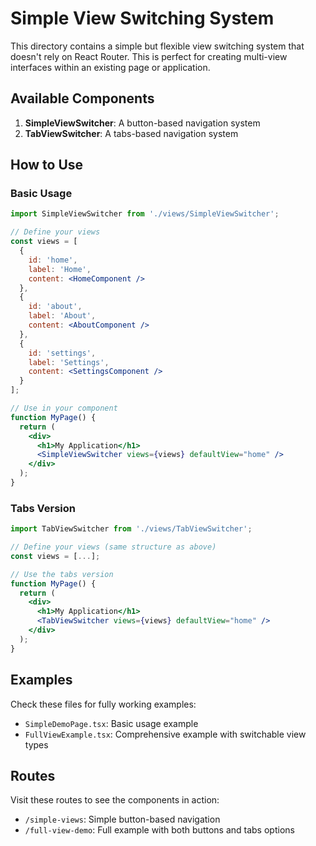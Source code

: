 # Simple View Switching System

This directory contains a simple but flexible view switching system that doesn't rely on React Router. This is perfect for creating multi-view interfaces within an existing page or application.

## Available Components

1. **SimpleViewSwitcher**: A button-based navigation system
2. **TabViewSwitcher**: A tabs-based navigation system 

## How to Use

### Basic Usage

```jsx
import SimpleViewSwitcher from './views/SimpleViewSwitcher';

// Define your views
const views = [
  {
    id: 'home',
    label: 'Home',
    content: <HomeComponent />
  },
  {
    id: 'about',
    label: 'About',
    content: <AboutComponent />
  },
  {
    id: 'settings',
    label: 'Settings',
    content: <SettingsComponent />
  }
];

// Use in your component
function MyPage() {
  return (
    <div>
      <h1>My Application</h1>
      <SimpleViewSwitcher views={views} defaultView="home" />
    </div>
  );
}
```

### Tabs Version

```jsx
import TabViewSwitcher from './views/TabViewSwitcher';

// Define your views (same structure as above)
const views = [...];

// Use the tabs version
function MyPage() {
  return (
    <div>
      <h1>My Application</h1>
      <TabViewSwitcher views={views} defaultView="home" />
    </div>
  );
}
```

## Examples

Check these files for fully working examples:

- `SimpleDemoPage.tsx`: Basic usage example
- `FullViewExample.tsx`: Comprehensive example with switchable view types

## Routes

Visit these routes to see the components in action:

- `/simple-views`: Simple button-based navigation
- `/full-view-demo`: Full example with both buttons and tabs options 